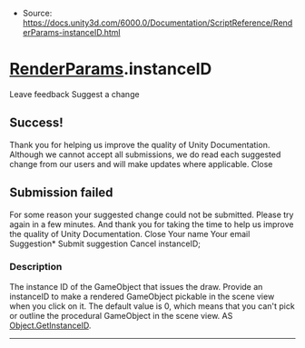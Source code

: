 * Source: https://docs.unity3d.com/6000.0/Documentation/ScriptReference/RenderParams-instanceID.html

#  [RenderParams](https://docs.unity3d.com/6000.0/Documentation/ScriptReference/RenderParams.html).instanceID
Leave feedback
Suggest a change
## Success!
Thank you for helping us improve the quality of Unity Documentation. Although we cannot accept all submissions, we do read each suggested change from our users and will make updates where applicable.
Close
## Submission failed
For some reason your suggested change could not be submitted. Please <a>try again</a> in a few minutes. And thank you for taking the time to help us improve the quality of Unity Documentation.
Close
Your name Your email Suggestion* Submit suggestion
Cancel
instanceID; 
### Description
The instance ID of the GameObject that issues the draw. Provide an instanceID to make a rendered GameObject pickable in the scene view when you click on it. The default value is 0, which means that you can't pick or outline the procedural GameObject in the scene view.
AS [Object.GetInstanceID](https://docs.unity3d.com/6000.0/Documentation/ScriptReference/Object.GetInstanceID.html).
* * *

